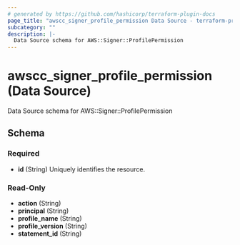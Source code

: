 ```yaml
---
# generated by https://github.com/hashicorp/terraform-plugin-docs
page_title: "awscc_signer_profile_permission Data Source - terraform-provider-awscc"
subcategory: ""
description: |-
  Data Source schema for AWS::Signer::ProfilePermission
---
```


# awscc_signer_profile_permission (Data Source)

Data Source schema for AWS::Signer::ProfilePermission



<!-- schema generated by tfplugindocs -->
## Schema

### Required

- **id** (String) Uniquely identifies the resource.

### Read-Only

- **action** (String)
- **principal** (String)
- **profile_name** (String)
- **profile_version** (String)
- **statement_id** (String)



